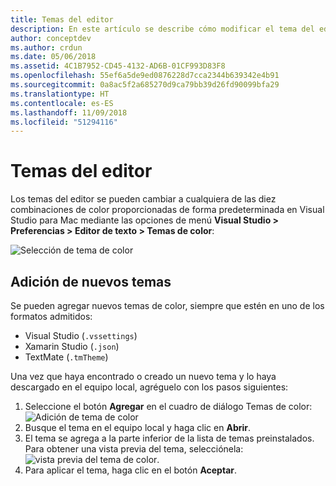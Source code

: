```yaml
---
title: Temas del editor
description: En este artículo se describe cómo modificar el tema del editor o agregar el suyo propio en Visual Studio para Mac
author: conceptdev
ms.author: crdun
ms.date: 05/06/2018
ms.assetid: 4C1B7952-CD45-4132-AD6B-01CF993D83F8
ms.openlocfilehash: 55ef6a5de9ed0876228d7cca2344b639342e4b91
ms.sourcegitcommit: 0a8ac5f2a685270d9ca79bb39d26fd90099bfa29
ms.translationtype: HT
ms.contentlocale: es-ES
ms.lasthandoff: 11/09/2018
ms.locfileid: "51294116"
---
```

# <a name="editor-themes"></a>Temas del editor

Los temas del editor se pueden cambiar a cualquiera de las diez combinaciones de color proporcionadas de forma predeterminada en Visual Studio para Mac mediante las opciones de menú **Visual Studio > Preferencias > Editor de texto > Temas de color**:

![Selección de tema de color](media/source-editor-image17.png)

## <a name="adding-new-themes"></a>Adición de nuevos temas

Se pueden agregar nuevos temas de color, siempre que estén en uno de los formatos admitidos:

* Visual Studio (`.vssettings`)
* Xamarin Studio (`.json`)
* TextMate (`.tmTheme`)

Una vez que haya encontrado o creado un nuevo tema y lo haya descargado en el equipo local, agréguelo con los pasos siguientes:

1. Seleccione el botón **Agregar** en el cuadro de diálogo Temas de color: ![Adición de tema de color](media/source-editor-image20.png)
2. Busque el tema en el equipo local y haga clic en **Abrir**.
3. El tema se agrega a la parte inferior de la lista de temas preinstalados. Para obtener una vista previa del tema, selecciónela: ![vista previa del tema de color](media/source-editor-image21.png).
4. Para aplicar el tema, haga clic en el botón **Aceptar**.
